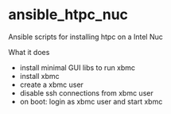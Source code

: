ansible_htpc_nuc
================

Ansible scripts for installing htpc on a Intel Nuc

What it does
- install minimal GUI libs to run xbmc
- install xbmc 
- create a xbmc user
- disable ssh connections from xbmc user
- on boot: login as xbmc user and start xbmc
 
 